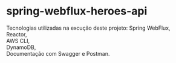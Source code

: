 # spring-webflux-heroes-api

Tecnologias utilizadas na excução deste projeto: 
Spring WebFlux,  
Reactor,  
AWS CLI,  
DynamoDB,  
Documentação com Swagger e Postman.

